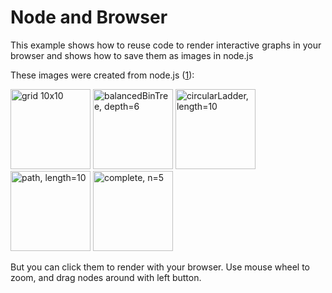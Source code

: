 # Node and Browser
This example shows how to reuse code to render interactive graphs in your browser and shows how to save them as images in node.js

These images were created from node.js ([1]):

<a href='http://anvaka.github.io/ngraph/examples/fabric.js/Node%20and%20Browser/index.html?graph=grid'><img alt='grid 10x10' src='https://raw2.github.com/anvaka/ngraph/master/examples/fabric.js/Node%20and%20Browser/assets/grid.png' width='128px'></img></a>
<a href='http://anvaka.github.io/ngraph/examples/fabric.js/Node%20and%20Browser/index.html?graph=balancedBinTree&n=6'><img alt='balancedBinTree, depth=6' src='https://raw2.github.com/anvaka/ngraph/master/examples/fabric.js/Node%20and%20Browser/assets/balancedBinTree.png' width='128px'></img></a>
<a href='http://anvaka.github.io/ngraph/examples/fabric.js/Node%20and%20Browser/index.html?graph=circularLadder'><img alt='circularLadder, length=10' src='https://raw2.github.com/anvaka/ngraph/master/examples/fabric.js/Node%20and%20Browser/assets/circularLadder.png' width='128px'></img></a>
<a href='http://anvaka.github.io/ngraph/examples/fabric.js/Node%20and%20Browser/index.html?graph=path'><img alt='path, length=10' src='https://raw2.github.com/anvaka/ngraph/master/examples/fabric.js/Node%20and%20Browser/assets/path.png' width='128px'></img></a>
<a href='http://anvaka.github.io/ngraph/examples/fabric.js/Node%20and%20Browser/index.html?graph=complete&n=5'><img alt='complete, n=5' src='https://raw2.github.com/anvaka/ngraph/master/examples/fabric.js/Node%20and%20Browser/assets/complete.png' width='128px'></img></a>

But you can click them to render with your browser. Use mouse wheel to zoom, and drag nodes around with left button.

[1]: https://github.com/anvaka/ngraph/blob/master/examples/fabric.js/Node%20and%20Browser/assets/create.js
